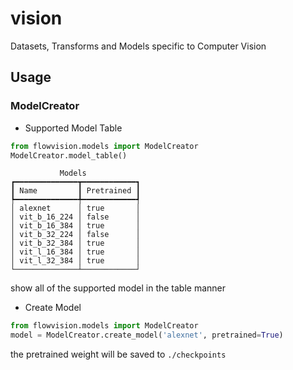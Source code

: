 # vision
Datasets, Transforms and Models specific to Computer Vision



## Usage
### ModelCreator
- Supported Model Table
```python
from flowvision.models import ModelCreator
ModelCreator.model_table()
```
```
           Models            
┏━━━━━━━━━━━━━━┳━━━━━━━━━━━━┓
┃ Name         ┃ Pretrained ┃
┡━━━━━━━━━━━━━━╇━━━━━━━━━━━━┩
│ alexnet      │ true       │
│ vit_b_16_224 │ false      │
│ vit_b_16_384 │ true       │
│ vit_b_32_224 │ false      │
│ vit_b_32_384 │ true       │
│ vit_l_16_384 │ true       │
│ vit_l_32_384 │ true       │
└──────────────┴────────────┘
```
show all of the supported model in the table manner
- Create Model
```python
from flowvision.models import ModelCreator
model = ModelCreator.create_model('alexnet', pretrained=True)
```
the pretrained weight will be saved to `./checkpoints`